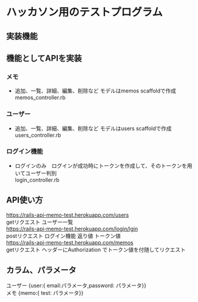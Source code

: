 # ハッカソン用のテストプログラム
## 実装機能
## 機能としてAPIを実装
### メモ
* 追加、一覧、詳細、編集、削除など  モデルはmemos scaffoldで作成  
memos_controller.rb
### ユーザー
* 追加、一覧、詳細、編集、削除など モデルはusers scaffoldで作成  
users_controller.rb
### ログイン機能
* ログインのみ　ログインが成功時にトークンを作成して、そのトークンを用いてユーザー判別  
login_controller.rb

## API使い方
https://rails-api-memo-test.herokuapp.com/users  
getリクエスト ユーザー一覧  
https://rails-api-memo-test.herokuapp.com/login/lgin  
postリクエスト ログイン機能 返り値 トークン値  
https://rails-api-memo-test.herokuapp.com/memos  
getリクエスト ヘッダーにAuthorization でトークン値を付随してリクエスト  

## カラム、パラメータ
ユーザー  {user:{ email:パラメータ,password: パラメータ}}  
メモ  {memo:{ test: パラメータ}}
